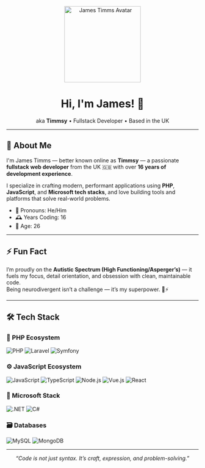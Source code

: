 <p align="center">
  <img src="https://i.imgur.com/wMzKRgY.png" width="200" alt="James Timms Avatar">
</p>

<h1 align="center">Hi, I'm James! 👋</h1>
<p align="center">aka <strong>Timmsy</strong> • Fullstack Developer • Based in the UK</p>

---

## 🚀 About Me

I'm James Timms — better known online as **Timmsy** — a passionate **fullstack web developer** from the UK 🇬🇧 with over **16 years of development experience**.

I specialize in crafting modern, performant applications using **PHP**, **JavaScript**, and **Microsoft tech stacks**, and love building tools and platforms that solve real-world problems.

- 🧠 Pronouns: He/Him  
- 🕰️ Years Coding: 16  
- 🎂 Age: 26  

---

## ⚡️ Fun Fact

I’m proudly on the **Autistic Spectrum (High Functioning/Asperger’s)** — it fuels my focus, detail orientation, and obsession with clean, maintainable code.  
Being neurodivergent isn’t a challenge — it’s my superpower. 🧠⚡️

---

## 🛠️ Tech Stack

### 🐘 PHP Ecosystem
![PHP](https://img.shields.io/badge/PHP-777BB4?style=for-the-badge&logo=php&logoColor=white)
![Laravel](https://img.shields.io/badge/Laravel-FF2D20?style=for-the-badge&logo=laravel&logoColor=white)
![Symfony](https://img.shields.io/badge/Symfony-000000?style=for-the-badge&logo=symfony&logoColor=white)

### ⚙️ JavaScript Ecosystem
![JavaScript](https://img.shields.io/badge/JavaScript-323330?style=for-the-badge&logo=javascript&logoColor=F7DF1E)
![TypeScript](https://img.shields.io/badge/TypeScript-007ACC?style=for-the-badge&logo=typescript&logoColor=white)
![Node.js](https://img.shields.io/badge/Node.js-43853D?style=for-the-badge&logo=node.js&logoColor=white)
![Vue.js](https://img.shields.io/badge/Vue.js-35495E?style=for-the-badge&logo=vue.js&logoColor=4FC08D)
![React](https://img.shields.io/badge/React-20232A?style=for-the-badge&logo=react&logoColor=61DAFB)

### 🧱 Microsoft Stack
![.NET](https://img.shields.io/badge/.NET-5C2D91?style=for-the-badge&logo=.net&logoColor=white)
![C#](https://img.shields.io/badge/C%23-239120?style=for-the-badge&logo=c-sharp&logoColor=white)

### 🗃️ Databases
![MySQL](https://img.shields.io/badge/MySQL-005C84?style=for-the-badge&logo=mysql&logoColor=white)
![MongoDB](https://img.shields.io/badge/MongoDB-4EA94B?style=for-the-badge&logo=mongodb&logoColor=white)

---

<p align="center">
  <em>“Code is not just syntax. It’s craft, expression, and problem-solving.”</em>
</p>
